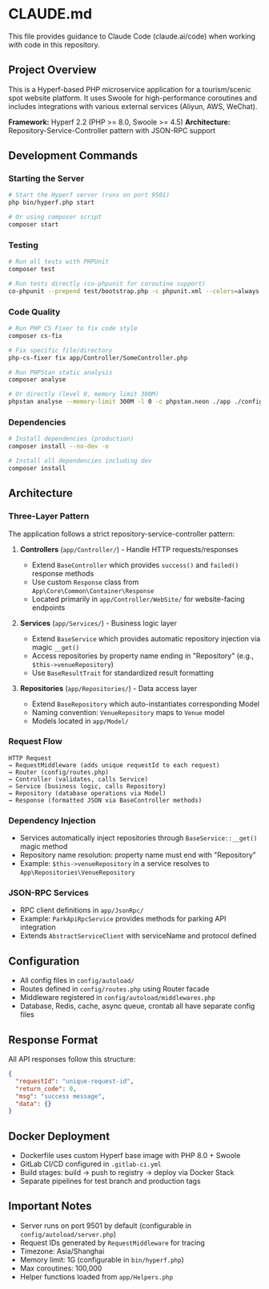 # CLAUDE.md

This file provides guidance to Claude Code (claude.ai/code) when working with code in this repository.

## Project Overview

This is a Hyperf-based PHP microservice application for a tourism/scenic spot website platform. It uses Swoole for high-performance coroutines and includes integrations with various external services (Aliyun, AWS, WeChat).

**Framework:** Hyperf 2.2 (PHP >= 8.0, Swoole >= 4.5)
**Architecture:** Repository-Service-Controller pattern with JSON-RPC support

## Development Commands

### Starting the Server
```bash
# Start the Hyperf server (runs on port 9501)
php bin/hyperf.php start

# Or using composer script
composer start
```

### Testing
```bash
# Run all tests with PHPUnit
composer test

# Run tests directly (co-phpunit for coroutine support)
co-phpunit --prepend test/bootstrap.php -c phpunit.xml --colors=always
```

### Code Quality
```bash
# Run PHP CS Fixer to fix code style
composer cs-fix

# Fix specific file/directory
php-cs-fixer fix app/Controller/SomeController.php

# Run PHPStan static analysis
composer analyse

# Or directly (level 0, memory limit 300M)
phpstan analyse --memory-limit 300M -l 0 -c phpstan.neon ./app ./config
```

### Dependencies
```bash
# Install dependencies (production)
composer install --no-dev -o

# Install all dependencies including dev
composer install
```

## Architecture

### Three-Layer Pattern
The application follows a strict repository-service-controller pattern:

1. **Controllers** (`app/Controller/`) - Handle HTTP requests/responses
   - Extend `BaseController` which provides `success()` and `failed()` response methods
   - Use custom `Response` class from `App\Core\Common\Container\Response`
   - Located primarily in `app/Controller/WebSite/` for website-facing endpoints

2. **Services** (`app/Services/`) - Business logic layer
   - Extend `BaseService` which provides automatic repository injection via magic `__get()`
   - Access repositories by property name ending in "Repository" (e.g., `$this->venueRepository`)
   - Use `BaseResultTrait` for standardized result formatting

3. **Repositories** (`app/Repositories/`) - Data access layer
   - Extend `BaseRepository` which auto-instantiates corresponding Model
   - Naming convention: `VenueRepository` maps to `Venue` model
   - Models located in `app/Model/`

### Request Flow
```
HTTP Request
→ RequestMiddleware (adds unique requestId to each request)
→ Router (config/routes.php)
→ Controller (validates, calls Service)
→ Service (business logic, calls Repository)
→ Repository (database operations via Model)
→ Response (formatted JSON via BaseController methods)
```

### Dependency Injection
- Services automatically inject repositories through `BaseService::__get()` magic method
- Repository name resolution: property name must end with "Repository"
- Example: `$this->venueRepository` in a service resolves to `App\Repositories\VenueRepository`

### JSON-RPC Services
- RPC client definitions in `app/JsonRpc/`
- Example: `ParkApiRpcService` provides methods for parking API integration
- Extends `AbstractServiceClient` with serviceName and protocol defined

## Configuration
- All config files in `config/autoload/`
- Routes defined in `config/routes.php` using Router facade
- Middleware registered in `config/autoload/middlewares.php`
- Database, Redis, cache, async queue, crontab all have separate config files

## Response Format
All API responses follow this structure:
```json
{
  "requestId": "unique-request-id",
  "return_code": 0,
  "msg": "success message",
  "data": {}
}
```

## Docker Deployment
- Dockerfile uses custom Hyperf base image with PHP 8.0 + Swoole
- GitLab CI/CD configured in `.gitlab-ci.yml`
- Build stages: build → push to registry → deploy via Docker Stack
- Separate pipelines for test branch and production tags

## Important Notes
- Server runs on port 9501 by default (configurable in `config/autoload/server.php`)
- Request IDs generated by `RequestMiddleware` for tracing
- Timezone: Asia/Shanghai
- Memory limit: 1G (configurable in `bin/hyperf.php`)
- Max coroutines: 100,000
- Helper functions loaded from `app/Helpers.php`
